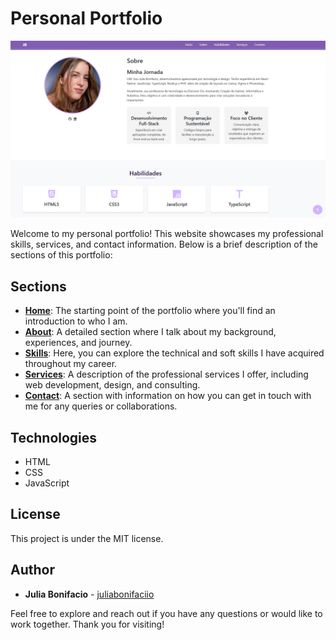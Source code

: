 # Personal Portfolio

![Banner](./assets//github-banner.jpg)

Welcome to my personal portfolio! This website showcases my professional skills, services, and contact information. Below is a brief description of the sections of this portfolio:

## Sections
- **[Home](#inicio)**: The starting point of the portfolio where you'll find an introduction to who I am.
- **[About](#sobre)**: A detailed section where I talk about my background, experiences, and journey.
- **[Skills](#habilidades)**: Here, you can explore the technical and soft skills I have acquired throughout my career.
- **[Services](#servicos)**: A description of the professional services I offer, including web development, design, and consulting.
- **[Contact](#contato)**: A section with information on how you can get in touch with me for any queries or collaborations.

## Technologies
- HTML
- CSS
- JavaScript

## License
This project is under the MIT license. 

## Author
- **Julia Bonifacio** - [juliabonifaciio](https://github.com/juliabonifaciio)

Feel free to explore and reach out if you have any questions or would like to work together. Thank you for visiting!